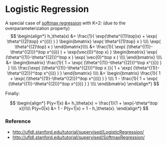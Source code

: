 # Logistic Regression

A special case of [softmax regression](Softmax%20Regression.md) with K=2: (due to the overparameterization property)
$$
\begin{align*}
h_\theta(x) &=
\frac{1}{ \exp(\theta^{(1)\top}x)  + \exp( \theta^{(2)\top} x^{(i)} ) }
\begin{bmatrix}
\exp( \theta^{(1)\top} x ) \\\\
\exp( \theta^{(2)\top} x )
\end{bmatrix}\\\\
&=
\frac{1}{ \exp( (\theta^{(1)}-\theta^{(2)})^\top x^{(i)} ) + \exp(\vec{0}^\top x) }
\begin{bmatrix}
\exp( (\theta^{(1)}-\theta^{(2)})^\top x )
\exp( \vec{0}^\top x ) \\\\
\end{bmatrix} \\\\
&=
\begin{bmatrix}
\frac{1}{ 1 + \exp( (\theta^{(1)}-\theta^{(2)})^\top x^{(i)} ) } \\\\
\frac{\exp( (\theta^{(1)}-\theta^{(2)})^\top x )}{ 1 + \exp( (\theta^{(1)}-\theta^{(2)})^\top x^{(i)} ) }
\end{bmatrix} \\\\
&=
\begin{bmatrix}
\frac{1}{ 1  + \exp( (\theta^{(1)}-\theta^{(2)})^\top x^{(i)} ) } \\\\
1 - \frac{1}{ 1  + \exp( (\theta^{(1)}-\theta^{(2)})^\top x^{(i)} ) } \\\\
\end{bmatrix}
\end{align*}
$$

Finally:

$$
\begin{align*}
P(y=1|x) &= h_\theta(x) = \frac{1}{1 + \exp(-\theta^\top x)}\\\\
P(y=0|x) &= 1 - P(y=1|x) = 1 - h_\theta(x).
\end{align*}
$$

### Reference
- http://ufldl.stanford.edu/tutorial/supervised/LogisticRegression/
- http://ufldl.stanford.edu/tutorial/supervised/SoftmaxRegression/
